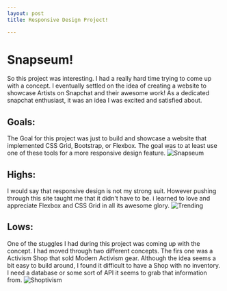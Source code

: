 ```yaml
---
layout: post
title: Responsive Design Project!

---
```


# Snapseum!
So this project was interesting. I had a really hard time trying to come up with a concept.  I eventually settled on the idea
of creating a website to showcase Artists on Snapchat and their awesome work!  As a dedicated snapchat enthusiast, it was an
idea I was excited and satisfied about.  

## Goals:
The Goal for this project was just to build and showcase a website that implemented CSS Grid, Bootstrap, or Flexbox. The goal
was to at least use one of these tools for a more responsive design feature.
![Snapseum](https://patticus3rd.github.io/images/snapseum.png)

## Highs:
I would say that responsive design is not my strong suit.  However pushing through this site taught me that it didn't have to be.
i learned to love and appreciate Flexbox and CSS Grid in all its awesome glory.
![Trending](https://patticus3rd.github.io/images/trending.png)

## Lows:
One of the stuggles I had during this project was coming up with the concept. I had moved through two different concepts.  The firs
one was a Activism Shop that sold Modern Activism gear.  Although the idea seems a bit easy to build around, I found it difficult
to have a Shop with no inventory.  I need a database or some sort of API it seems to grab that information from.
![Shoptivism](https://patticus3rd.github.io/images/shoptivism.png)
